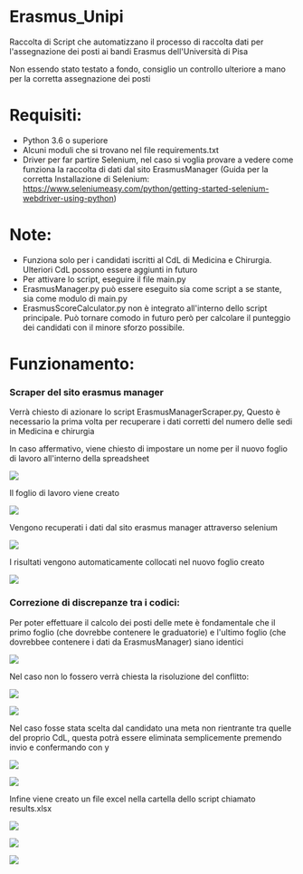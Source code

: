 # Erasmus_Unipi

Raccolta di Script che automatizzano il processo di raccolta dati per l'assegnazione dei posti ai bandi Erasmus dell'Università di Pisa

Non essendo stato testato a fondo, consiglio un controllo ulteriore a mano per la corretta assegnazione dei posti

# Requisiti:
- Python 3.6 o superiore
- Alcuni moduli che si trovano nel file requirements.txt
- Driver per far partire Selenium, nel caso si voglia provare a vedere come funziona la raccolta di dati dal sito ErasmusManager (Guida per la corretta Installazione di Selenium: https://www.seleniumeasy.com/python/getting-started-selenium-webdriver-using-python)


# Note:
- Funziona solo per i candidati iscritti al CdL di Medicina e Chirurgia. Ulteriori CdL possono essere aggiunti in futuro
- Per attivare lo script, eseguire il file main.py
- ErasmusManager.py può essere eseguito sia come script a se stante, sia come modulo di main.py
- ErasmusScoreCalculator.py non è integrato all'interno dello script principale. Può tornare comodo in futuro però per calcolare il punteggio dei candidati con il minore sforzo possibile.

# Funzionamento:

### Scraper del sito erasmus manager
Verrà chiesto di azionare lo script ErasmusManagerScraper.py, Questo è necessario la prima volta per recuperare i dati corretti del numero delle sedi in Medicina e chirurgia

In caso affermativo, viene chiesto di impostare un nome per il nuovo foglio di lavoro all'interno della spreadsheet



![](/images/1.png)



Il foglio di lavoro viene creato




![](/images/2.png)



Vengono recuperati i dati dal sito erasmus manager attraverso selenium



![](/images/3.png)



I risultati vengono automaticamente collocati nel nuovo foglio creato




![](/images/4.png)



### Correzione di discrepanze tra i codici:

Per poter effettuare il calcolo dei posti delle mete è fondamentale che il primo foglio (che dovrebbe contenere le graduatorie) e l'ultimo foglio (che dovrebbee contenere i dati da ErasmusManager) siano identici 




![](/images/5.png)



Nel caso non lo fossero verrà chiesta la risoluzione del conflitto:



![](/images/5,2.png)

![](/images/5,3.png)


Nel caso fosse stata scelta dal candidato una meta non rientrante tra quelle del proprio CdL, questa potrà essere eliminata semplicemente premendo invio e confermando con y

![](/images/5,4.png)


![](/images/5.5.png)


Infine viene creato un file excel nella cartella dello script chiamato results.xlsx



![](/images/6.png)



![](/images/res1.png)


![](/images/res2.png)



